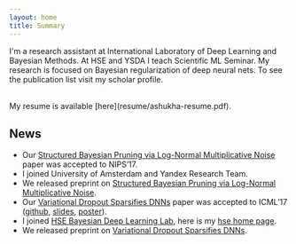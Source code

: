 ```yaml
---
layout: home
title: Summary
---
```


I'm a research assistant at International Laboratory of Deep Learning and Bayesian Methods. 
At HSE and YSDA I teach Scientific ML Seminar. 
My research is focused on Bayesian regularization of deep neural nets. 
To see the publication list visit my scholar profile.

<br />
My resume is available [here](resume/ashukha-resume.pdf).
 
## News 
- Our [Structured Bayesian Pruning via Log-Normal Multiplicative Noise](https://arxiv.org/abs/1705.07283) paper was accepted to NIPS’17.
- I joined University of Amsterdam and Yandex Research Team. 
- We released preprint on [Structured Bayesian Pruning via Log-Normal Multiplicative Noise](https://arxiv.org/abs/1705.07283).
- Our [Variational Dropout Sparsifies DNNs](https://arxiv.org/abs/1701.05369) paper was accepted to ICML’17 ([github](https://github.com/ars-ashuha/variational-dropout-sparsifies-dnn), [slides](https://goo.gl/GZk5FF), [poster](http://ars-ashuha.ru/pdf/vdsdnn/svdo-poster.pdf)).
- I joined [HSE Bayesian Deep Learning Lab](https://cs.hse.ru/en/big-data/bayeslab), here is my [hse home page](https://www.hse.ru/en/org/persons/204848606).
- We released preprint on [Variational Dropout Sparsifies DNNs](https://arxiv.org/abs/1701.05369).

